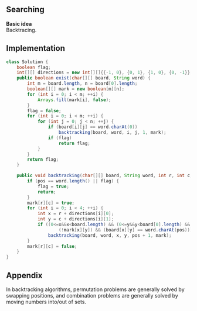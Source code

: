 **Searching**  
---
**Basic idea**  
Backtracing.

Implementation
---
```java
class Solution {
    boolean flag;
    int[][] directions = new int[][]{{-1, 0}, {0, 1}, {1, 0}, {0, -1}};
    public boolean exist(char[][] board, String word) {
        int m = board.length, n = board[0].length;
        boolean[][] mark = new boolean[m][n];
        for (int i = 0; i < m; ++i) {
            Arrays.fill(mark[i], false);
        }
        flag = false;
        for (int i = 0; i < m; ++i) {
            for (int j = 0; j < n; ++j) {
                if (board[i][j] == word.charAt(0))
                    backtracking(board, word, i, j, 1, mark);
                if (flag)
                    return flag;
            }
        }
        return flag;
    }

    public void backtracking(char[][] board, String word, int r, int c, int pos, boolean[][] mark) {
        if (pos == word.length() || flag) {
            flag = true;
            return;
        }
        mark[r][c] = true;
        for (int i = 0; i < 4; ++i) {
            int x = r + directions[i][0];
            int y = c + directions[i][1];
            if ((0<=x&&x<board.length) && (0<=y&&y<board[0].length) &&
                    (!mark[x][y]) && (board[x][y] == word.charAt(pos)))
                backtracking(board, word, x, y, pos + 1, mark);
        }
        mark[r][c] = false;
    }
}
```
**Appendix**
---
In backtracking algorithms, permutation problems are generally solved by swapping positions, and combination problems are generally solved by moving numbers into/out of sets.